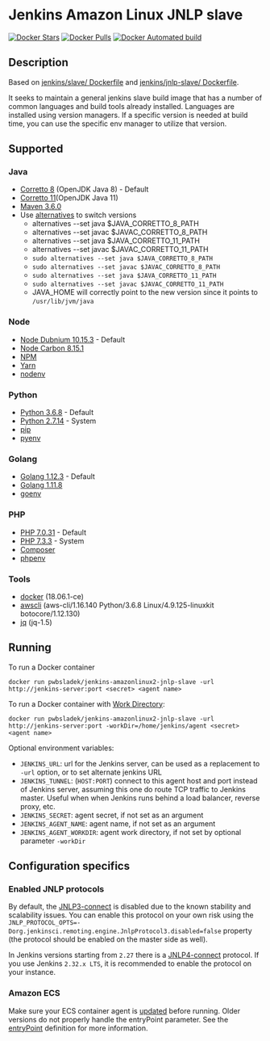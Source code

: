 Jenkins Amazon Linux JNLP slave
===

[![Docker Stars](https://img.shields.io/docker/stars/pwbsladek/jenkins-amazonlinux2-jnlp-slave.svg)](https://hub.docker.com/r/pwbsladek/jenkins-amazonlinux2-jnlp-slave)
[![Docker Pulls](https://img.shields.io/docker/pulls/pwbsladek/jenkins-amazonlinux2-jnlp-slave.svg)](https://hub.docker.com/r/pwbsladek/jenkins-amazonlinux2-jnlp-slave)
[![Docker Automated build](https://img.shields.io/docker/automated/pwbsladek/jenkins-amazonlinux2-jnlp-slave.svg)](https://hub.docker.com/r/pwbsladek/jenkins-amazonlinux2-jnlp-slave)

## Description

Based on [jenkins/slave/ Dockerfile](https://hub.docker.com/r/jenkins/slave/dockerfile) and 
[jenkins/jnlp-slave/ Dockerfile](https://hub.docker.com/r/jenkins/jnlp-slave/dockerfile).

It seeks to maintain a general jenkins slave build image that has a number of common languages and build tools already installed. Languages are installed using version managers. If a specific version is needed at build time, you can use the specific env manager to utilize that version.

## Supported

### Java
- [Corretto 8](https://aws.amazon.com/corretto/) (OpenJDK Java 8) - Default
- [Corretto 11](https://aws.amazon.com/corretto/)(OpenJDK Java 11)
- [Maven 3.6.0](https://maven.apache.org/)
- Use [alternatives](https://linux.die.net/man/8/alternatives) to switch versions
  - alternatives --set java $JAVA_CORRETTO_8_PATH
  - alternatives --set javac $JAVAC_CORRETTO_8_PATH
  - alternatives --set java $JAVA_CORRETTO_11_PATH
  - alternatives --set javac $JAVAC_CORRETTO_11_PATH
  - `sudo alternatives --set java $JAVA_CORRETTO_8_PATH`
  - `sudo alternatives --set javac $JAVAC_CORRETTO_8_PATH`
  - `sudo alternatives --set java $JAVA_CORRETTO_11_PATH`
  - `sudo alternatives --set javac $JAVAC_CORRETTO_11_PATH`
  - JAVA_HOME will correctly point to the new version since it points to `/usr/lib/jvm/java`

### Node
- [Node Dubnium 10.15.3](https://nodejs.org/ko/blog/release/v10.15.3/) - Default
- [Node Carbon 8.15.1](https://nodejs.org/en/blog/release/v8.15.1/)
- [NPM](https://www.npmjs.com/)
- [Yarn](https://yarnpkg.com/)
- [nodenv](https://github.com/nodenv/nodenv)
  
### Python
- [Python 3.6.8](https://www.python.org/downloads/release/python-368/) - Default
- [Python 2.7.14](https://www.python.org/downloads/release/python-2714/) - System
- [pip](https://pypi.org/project/pip/)
- [pyenv](https://github.com/pyenv/pyenv)

### Golang
- [Golang 1.12.3](https://golang.org/doc/go1.12) - Default
- [Golang 1.11.8](https://golang.org/doc/go1.11)
- [goenv](https://github.com/syndbg/goenv)

### PHP
- [PHP 7.0.31](https://www.php.net/releases/7_0_31.php) - Default
- [PHP 7.3.3](https://www.php.net/releases/7_3_3.php) - System
- [Composer](https://getcomposer.org/)
- [phpenv](https://github.com/phpenv/phpenv)
  
### Tools

- [docker](https://www.docker.com/) (18.06.1-ce)
- [awscli](https://docs.aws.amazon.com/cli/latest/reference/) (aws-cli/1.16.140 Python/3.6.8 Linux/4.9.125-linuxkit botocore/1.12.130)
- [jq](https://stedolan.github.io/jq/) (jq-1.5)

## Running

To run a Docker container

    docker run pwbsladek/jenkins-amazonlinux2-jnlp-slave -url http://jenkins-server:port <secret> <agent name>

To run a Docker container with [Work Directory](https://github.com/jenkinsci/remoting/blob/master/docs/workDir.md):

    docker run pwbsladek/jenkins-amazonlinux2-jnlp-slave -url http://jenkins-server:port -workDir=/home/jenkins/agent <secret> <agent name>

Optional environment variables:

* `JENKINS_URL`: url for the Jenkins server, can be used as a replacement to `-url` option, or to set alternate jenkins URL
* `JENKINS_TUNNEL`: (`HOST:PORT`) connect to this agent host and port instead of Jenkins server, assuming this one do route TCP traffic to Jenkins master. Useful when when Jenkins runs behind a load balancer, reverse proxy, etc.
* `JENKINS_SECRET`: agent secret, if not set as an argument
* `JENKINS_AGENT_NAME`: agent name, if not set as an argument
* `JENKINS_AGENT_WORKDIR`: agent work directory, if not set by optional parameter `-workDir`

## Configuration specifics

### Enabled JNLP protocols

By default, the [JNLP3-connect](https://github.com/jenkinsci/remoting/blob/master/docs/protocols.md#jnlp3-connect) is disabled due to the known stability and scalability issues.
You can enable this protocol on your own risk using the 
`JNLP_PROTOCOL_OPTS=-Dorg.jenkinsci.remoting.engine.JnlpProtocol3.disabled=false` property (the protocol should be enabled on the master side as well).

In Jenkins versions starting from `2.27` there is a [JNLP4-connect](https://github.com/jenkinsci/remoting/blob/master/docs/protocols.md#jnlp4-connect) protocol. 
If you use Jenkins `2.32.x LTS`, it is recommended to enable the protocol on your instance.

### Amazon ECS

Make sure your ECS container agent is [updated](http://docs.aws.amazon.com/AmazonECS/latest/developerguide/ecs-agent-update.html) before running. Older versions do not properly handle the entryPoint parameter. See the [entryPoint](http://docs.aws.amazon.com/AmazonECS/latest/developerguide/task_definition_parameters.html#container_definitions) definition for more information.